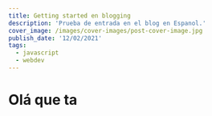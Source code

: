 ```yaml
---
title: Getting started en blogging
description: 'Prueba de entrada en el blog en Espanol.'
cover_image: /images/cover-images/post-cover-image.jpg
publish_date: '12/02/2021'
tags:
  - javascript
  - webdev
---
```


# Olá que ta

